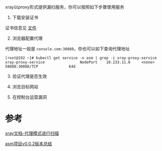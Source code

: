 # <!-- {docsify-ignore-all} -->

xray以proxy形式提供漏扫服务，你可以按照如下步骤使用服务

1. 下载安装证书

  证书信息见 [文件](https://github.com/leveryd-asm/asm/blob/master/templates/xray/config.yaml)

2. 浏览器配置代理

  代理地址一般是 `console.com:30088`，你也可以如下查询代理地址
  ```
  [root@192 ~]# kubectl get service -n asm | grep -i xray-proxy-service
  xray-proxy-service                NodePort    10.233.11.6     <none>        58088:30088/TCP              64d
  ```

3. 验证代理是否生效

4. 浏览目标网站

5. 在控制台运营漏洞

# 参考
[xray文档-代理模式进行扫描](https://docs.xray.cool/#/tutorial/webscan_proxy)

[asm项目v0.0.2版本总结](https://mp.weixin.qq.com/s/bGmL-XYXLxm3YxQt3sqCzw)
